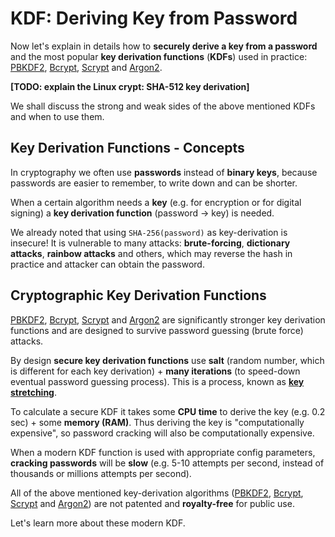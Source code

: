 # KDF: Deriving Key from Password

Now let's explain in details how to **securely derive a key from a password** and the most popular **key derivation functions** \(**KDFs**\) used in practice: [PBKDF2](https://en.wikipedia.org/wiki/PBKDF2), [Bcrypt](https://en.wikipedia.org/wiki/Bcrypt), [Scrypt](https://en.wikipedia.org/wiki/Scrypt) and [Argon2](https://en.wikipedia.org/wiki/Argon2).

**\[TODO: explain the Linux crypt: SHA-512 key derivation\]**

We shall discuss the strong and weak sides of the above mentioned KDFs and when to use them.

## Key Derivation Functions - Concepts

In cryptography we often use **passwords** instead of **binary keys**, because passwords are easier to remember, to write down and can be shorter.

When a certain algorithm needs a **key** \(e.g. for encryption or for digital signing\) a **key derivation function** \(password -&gt; key\) is needed.

We already noted that using `SHA-256(password)` as key-derivation is insecure! It is vulnerable to many attacks: **brute-forcing**, **dictionary attacks**, **rainbow attacks** and others, which may reverse the hash in practice and attacker can obtain the password.

## Cryptographic Key Derivation Functions

[PBKDF2](https://en.wikipedia.org/wiki/PBKDF2), [Bcrypt](https://en.wikipedia.org/wiki/Bcrypt), [Scrypt](https://en.wikipedia.org/wiki/Scrypt) and [Argon2](https://en.wikipedia.org/wiki/Argon2) are significantly stronger key derivation functions and are designed to survive password guessing \(brute force\) attacks.

By design **secure key derivation functions** use **salt** \(random number, which is different for each key derivation\) + **many iterations** \(to speed-down eventual password guessing process\). This is a process, known as [**key stretching**](https://en.wikipedia.org/wiki/Key_stretching).

To calculate a secure KDF it takes some **CPU time** to derive the key \(e.g. 0.2 sec\) + some **memory \(RAM\)**. Thus deriving the key is "computationally expensive", so password cracking will also be computationally expensive.

When a modern KDF function is used with appropriate config parameters, **cracking passwords** will be **slow** \(e.g. 5-10 attempts per second, instead of thousands or millions attempts per second\).

All of the above mentioned key-derivation algorithms \([PBKDF2](https://en.wikipedia.org/wiki/PBKDF2), [Bcrypt](https://en.wikipedia.org/wiki/Bcrypt), [Scrypt](https://en.wikipedia.org/wiki/Scrypt) and [Argon2](https://en.wikipedia.org/wiki/Argon2)\) are not patented and **royalty-free** for public use.

Let's learn more about these modern KDF.

